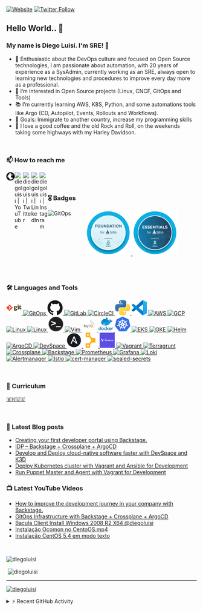 [![Website](https://img.shields.io/website?label=diegoluisi.eti.br&style=for-the-badge&url=http%3A%2F%2Fwww.diegoluisi.eti.br)](http://www.diegoluisi.eti.br)
[![Twitter Follow](https://img.shields.io/twitter/follow/diegoluisi?color=1DA1F2&logo=twitter&style=for-the-badge)](https://twitter.com/intent/follow?original_referer=https%3A%2F%2Fgithub.com%2Fdiegoluisi&screen_name=diegoluisi)

## Hello World.. 👋

### My name is Diego Luisi. I'm SRE! 🤖

- 🚀 Enthusiastic about the DevOps culture and focused on Open Source technologies, I am passionate about automation, with 20 years of experience as a SysAdmin, currently working as an SRE, always open to learning new technologies and procedures to improve every day more as a professional.
- 👀 I’m interested in Open Source projects (Linux, CNCF, GitOps and Tools)
- 📚 I’m currently learning AWS, K8S, Python, and some automations tools like Argo (CD, Autopilot, Events, Rollouts and Workflows).
- 🌱 Goals: Immigrate to another country, increase my programming skills
- 💞 I love a good coffee and the old Rock and Roll, on the weekends taking some highways with my Harley Davidson.

<br />

### 📫 How to reach me

[<img align="left" alt="diegoluisi.com" width="22px" src="https://raw.githubusercontent.com/iconic/open-iconic/master/svg/globe.svg" />][website]
[<img align="left" alt="diegoluisi | YouTube" width="22px" src="https://cdn.jsdelivr.net/npm/simple-icons@v3/icons/youtube.svg" />][youtube]
[<img align="left" alt="diegoluisi | Twitter" width="22px" src="https://cdn.jsdelivr.net/npm/simple-icons@v3/icons/twitter.svg" />][twitter]
[<img align="left" alt="diegoluisi | LinkedIn" width="22px" src="https://cdn.jsdelivr.net/npm/simple-icons@v3/icons/linkedin.svg" />][linkedin]
[<img align="left" alt="diegoluisi | Instagram" width="22px" src="https://cdn.jsdelivr.net/npm/simple-icons@v3/icons/instagram.svg" />][instagram]

<br />
<br />

### 🎖️ Badges
<p align="left">
<img align="left" alt="GitOps" width="100px" src="https://lwfiles.mycourse.app/codefresh-public/0833ce0a2b1436c50f6e3e29384175c2.png" />
<a href="https://www.credly.com/badges/ffd78bdb-5501-4ae1-972a-ae7971559c11/public_url" target="_blank" rel="noreferrer"> 
    <img src="images\Solo_Workshop_Basics_Badge_061621_v4.png" alt="istio workshop" width="120" height="120"/> </a>
<a href="https://www.credly.com/badges/ffd78bdb-5501-4ae1-972a-ae7971559c11/public_url" target="_blank" rel="noreferrer"> 
    <img src="images\Solo_Workshop_Badge_050521_v5.png" alt="istio workshop" width="120" height="120"/> </a>
</p>

<br />
<br />

### 🛠️ Languages and Tools

<p align="left">
  <a href="https://git-scm.com" target="_blank" rel="noreferrer"> 
    <img src="https://raw.githubusercontent.com/github/explore/80688e429a7d4ef2fca1e82350fe8e3517d3494d/topics/git/git.png" alt="Git" width="40" height="40"/> </a>
  <a href="https://codefresh.io/learn/gitops/" target="_blank" rel="noreferrer"> 
    <img src="https://images.squarespace-cdn.com/content/v1/5e10bdc20efb8f0d169f85f9/1610895119256-VB0B89JBCM0A63YUC1CM/what-is-gitops-xenonstack.png?format=300w" alt="GitOps" width="40" height="40"/> </a>
  <a href="https://github.com/" target="_blank" rel="noreferrer"> 
    <img src="https://raw.githubusercontent.com/github/explore/78df643247d429f6cc873026c0622819ad797942/topics/github/github.png" alt="GitHub" width="40" height="40"/> </a>
  <a href="https://gitlab.com/" target="_blank" rel="noreferrer"> 
    <img src="https://cdn2.iconfinder.com/data/icons/social-network-round-gloss-shine/512/gitlab.png" alt="GitLab" width="40" height="40"/> </a>
  <a href="https://circleci.com/" target="_blank" rel="noreferrer"> 
    <img src="https://mpng.subpng.com/20180907/pyg/kisspng-computer-icons-gitlab-scalable-vector-graphics-ci-circleci-logo-svg-vector-amp-png-transparent-v-5b92b5229299d3.9570815315363412826005.jpg" alt="CircleCI" width="40" height="40"/> </a>
  <a href="https://www.python.org" target="_blank" rel="noreferrer"> 
    <img src="https://raw.githubusercontent.com/KIMBIBLE/KIMBIBLE/main/icons/python.svg" alt="Python" width="40" height="40"/> </a>
  <a href="https://code.visualstudio.com" target="_blank" rel="noreferrer"> 
    <img src="https://raw.githubusercontent.com/github/explore/80688e429a7d4ef2fca1e82350fe8e3517d3494d/topics/visual-studio-code/visual-studio-code.png"" alt="Visual Studio Code" width="40" height="40"/> </a>
  <a href="https://aws.amazon.com/" target="_blank" rel="noreferrer"> 
    <img src="https://upload.wikimedia.org/wikipedia/commons/thumb/9/93/Amazon_Web_Services_Logo.svg/1024px-Amazon_Web_Services_Logo.svg.png"" alt="AWS" width="40" height="40"/> </a>
  <a href="https://cloud.google.com" target="_blank" rel="noreferrer"> 
    <img src="https://w7.pngwing.com/pngs/312/107/png-transparent-google-cloud-platform-cloud-computing-google-search-cloud-computing-angle-rectangle-cloud.png"" alt="GCP" width="40" height="40"/> </a>
  <a href="https://www.linux.org" target="_blank" rel="noreferrer"> 
    <img src="https://toppng.com/uploads/preview/tux-linux-logo-start-button-icon-linux-11562927335gdm2cpaczy.png"" alt="Linux" width="40" height="40"/> </a>
  <a href="https://www.redhat.com" target="_blank" rel="noreferrer"> 
    <img src="https://seeklogo.com/images/R/redhat-logo-259A623E59-seeklogo.com.png"" alt="Linux" width="40" height="40"/> </a>
  <a href="https://www.gnu.org/software/bash/" target="_blank" rel="noreferrer"> 
    <img src="https://raw.githubusercontent.com/github/explore/80688e429a7d4ef2fca1e82350fe8e3517d3494d/topics/terminal/terminal.png"" alt="Bash" width="40" height="40"/> </a>
  <a href="https://www.vim.org" target="_blank" rel="noreferrer"> 
    <img src="https://img2.gratispng.com/20181211/wez/kisspng-vim-text-editor-unix-linux-5c0f76fc794c21.0370307015445173724968.jpg"" alt="Vim" width="40" height="40"/> </a>
  <a href="https://www.mysql.com" target="_blank" rel="noreferrer"> 
    <img src="https://raw.githubusercontent.com/github/explore/80688e429a7d4ef2fca1e82350fe8e3517d3494d/topics/mysql/mysql.png"" alt="MySQL" width="40" height="40"/> </a>
  <a href="https://www.docker.com" target="_blank" rel="noreferrer"> 
    <img src="https://raw.githubusercontent.com/github/explore/80688e429a7d4ef2fca1e82350fe8e3517d3494d/topics/docker/docker.png"" alt="Docker" width="40" height="40"/> </a>
  <a href="https://kubernetes.io" target="_blank" rel="noreferrer"> 
    <img src="https://raw.githubusercontent.com/github/explore/80688e429a7d4ef2fca1e82350fe8e3517d3494d/topics/kubernetes/kubernetes.png" alt="Kubernetes" width="40" height="40"/> </a>
  <a href="https://aws.amazon.com/eks/" target="_blank" rel="noreferrer"> 
    <img src="https://www.vectorlogo.zone/logos/amazon_eks/amazon_eks-icon.svg" alt="EKS" width="40" height="40"/> </a>
  <a href="https://cloud.google.com/kubernetes-engine/docs" target="_blank" rel="noreferrer"> 
    <img src="https://d3njjcbhbojbot.cloudfront.net/api/utilities/v1/imageproxy/https://coursera-course-photos.s3.amazonaws.com/8b/0b59e567f6458f9ee45244bda95782/Container-Engine.png?auto=format%2Ccompress&dpr=1" alt="GKE" width="40" height="40"/> </a>
  <a href="https://helm.sh/" target="_blank" rel="noreferrer"> 
    <img src="https://www.vectorlogo.zone/logos/helmsh/helmsh-icon.svg" alt="Helm" width="40" height="40"/> </a>
  <a href="https://argo-cd.readthedocs.io/en/stable/" target="_blank" rel="noreferrer"> 
    <img src="https://landscape.cncf.io/logos/argo.svg" alt="ArgoCD" width="40" height="40"/> </a>
  <a href="https://devspace.sh/" target="_blank" rel="noreferrer"> 
    <img src="https://v1.docusaurus.io/img/users/devspace.svg" alt="DevSpace" width="40" height="40"/> </a>
  <a href="https://www.ansible.com" target="_blank" rel="noreferrer"> 
    <img src="https://raw.githubusercontent.com/github/explore/80688e429a7d4ef2fca1e82350fe8e3517d3494d/topics/ansible/ansible.png" alt="Ansible" width="40" height="40"/> </a>
  <a href="https://puppet.com" target="_blank" rel="noreferrer"> 
    <img src="https://raw.githubusercontent.com/ralexrivero/xelar_theme_profile/main/icons/puppet.svg" alt="Puppet" width="40" height="40"/> </a>
  <a href="https://www.terraform.io" target="_blank" rel="noreferrer"> 
    <img src="https://raw.githubusercontent.com/github/explore/80688e429a7d4ef2fca1e82350fe8e3517d3494d/topics/terraform/terraform.png" alt="Terraform" width="40" height="40"/> </a>
  <a href="https://www.vagrantup.com/" target="_blank" rel="noreferrer"> 
    <img src="https://upload.wikimedia.org/wikipedia/commons/thumb/8/87/Vagrant.png/800px-Vagrant.png" alt="Vagrant" width="40" height="40"/> </a>    
  <a href="https://terragrunt.gruntwork.io" target="_blank" rel="noreferrer"> 
    <img src="https://assets-global.website-files.com/5ceab5395d0f478e169de7c0/624c7fa12617224fc962dbc1_451c24614aece67849fd62d0432d77ecd00735c6.png" alt="Terragrunt" width="40" height="40"/> </a>
  <a href="https://crossplane.io" target="_blank" rel="noreferrer"> 
    <img src="https://cncf-branding.netlify.app/img/projects/crossplane/icon/color/crossplane-icon-color.png" alt="Crossplane" width="40" height="40"/> </a>
  <a href="https://backstage.io" target="_blank" rel="noreferrer"> 
    <img src="https://backstage.io/logo_assets/svg/Icon_Teal.svg" alt="Backstage" width="40" height="40"/> </a>
  <a href="https://prometheus.io/" target="_blank" rel="noreferrer"> 
    <img src="https://cncf-branding.netlify.app/img/projects/prometheus/icon/color/prometheus-icon-color.png" alt="Prometheus" width="40" height="40"/> </a>
  <a href="https://grafana.com/" target="_blank" rel="noreferrer"> 
    <img src="https://seeklogo.com/images/G/grafana-logo-15BA0AFA8A-seeklogo.com.png" alt="Grafana" width="40" height="40"/> </a>
  <a href="https://grafana.com/oss/loki/" target="_blank" rel="noreferrer"> 
    <img src="https://res.cloudinary.com/canonical/image/fetch/f_auto,q_auto,fl_sanitize,c_fill,w_200,h_200/https://api.charmhub.io/api/v1/media/download/charm_VpRGTlLZZh1ON756aodclPgvrXBZHrCN_icon_94116c13f30075da6fb24e8e76ddf8d81abb146842d90934fb4aa10dc48d7101.png" alt="Loki" width="40" height="40"/> </a>
  <a href="https://prometheus.io/docs/alerting/latest/alertmanager/" target="_blank" rel="noreferrer"> 
    <img src="https://devopy.io/wp-content/uploads/2019/02/bell_260.svg" alt="Alertmanager" width="40" height="40"/> </a>
  <a href="https://istio.io" target="_blank" rel="noreferrer"> 
    <img src="https://www.vectorlogo.zone/logos/istioio/istioio-icon.svg" alt="Istio" width="40" height="40"/> </a>
  <a href="https://cert-manager.io" target="_blank" rel="noreferrer"> 
    <img src="https://res.cloudinary.com/startup-grind/image/upload/c_fill,dpr_2.0,f_auto,g_center,h_1080,q_100,w_1080/v1/gcs/platform-data-cncf/events/cert-manager-logo.png" alt="cert-manager" width="40" height="40"/> </a>
  <a href="https://docs.bitnami.com/tutorials/sealed-secrets" target="_blank" rel="noreferrer"> 
    <img src="https://dyltqmyl993wv.cloudfront.net/assets/stacks/sealed-secrets/img/sealed-secrets-stack-220x234.png" alt="sealed-secrets" width="40" height="40"/> </a>
</p>

<br/>

### 📄 Curriculum

[🇧🇷](https://github.com/diegoluisi/diegoluisi/blob/master/curriculum/Diego_Luisi_BR.md)[🇺🇸](https://github.com/diegoluisi/diegoluisi/blob/master/curriculum/Diego_Luisi_EN.md)

<br />

### 📝 Latest Blog posts
<!-- BLOG-POST-LIST:START -->
- [Creating your first developer portal using Backstage.](https://www.diegoluisi.eti.br/2022/06/26/creating-your-first-developer-portal-using-backstage/)
- [IDP – Backstage + Crossplane + ArgoCD](https://www.diegoluisi.eti.br/2022/05/31/idp-backstage-crossplane-argocd/)
- [Develop and Deploy cloud-native software faster with DevSpace and K3D](https://www.diegoluisi.eti.br/2022/03/01/develop-and-deploy-cloud-native-software-faster-with-devspace-em-k3d/)
- [Deploy Kubernetes cluster  with Vagrant and Ansible for Development](https://www.diegoluisi.eti.br/2022/01/31/deploy-local-kubernetes-cluster-with-vagrant-and-anasible-for-development/)
- [Run Puppet Master and Agent with Vagrant for Development](https://www.diegoluisi.eti.br/2022/01/31/run-puppet-master-and-agent-with-vagrant-for-development/)
<!-- BLOG-POST-LIST:END -->

### 📺 Latest YouTube Videos
<!-- YOUTUBE:START -->
- [How to improve the development journey in your company with Backstage.](https://www.youtube.com/watch?v=qFP_CcLp0Ao)
- [GitOps Infrastructure with Backstage + Crossplane + ArgoCD](https://www.youtube.com/watch?v=Ii-lpLuzPxw)
- [Bacula Client Install Windows 2008 R2 X64 @diegoluisi](https://www.youtube.com/watch?v=XYr9QrrrEZ8)
- [Instalação Ocomon no CentoOS.mp4](https://www.youtube.com/watch?v=rXk6NDRi3hk)
- [Instalação CentOS 5.4 em modo texto](https://www.youtube.com/watch?v=ik7WDrOYwPw)
<!-- YOUTUBE:END -->

<br />

<p><img align="left" src="https://github-readme-stats.vercel.app/api/top-langs?username=diegoluisi&show_icons=true&locale=en&layout=compact" alt="diegoluisi" /></p>

<br />

<p>&nbsp;<img align="center" src="https://github-readme-stats.vercel.app/api?username=diegoluisi&show_icons=true&locale=en" alt="diegoluisi" /></p>
<hr />

<p align="left"> <a href="https://github.com/ryo-ma/github-profile-trophy"><img src="https://github-profile-trophy.vercel.app/?username=diegoluisi" alt="diegoluisi" /></a> </p>

<details>
  <summary>⚡ Recent GitHub Activity</summary>
  
<!--START_SECTION:activity-->
1. 🎉 Merged PR [#13](https://github.com/diegoluisi/hello-gitops/pull/13) in [diegoluisi/hello-gitops](https://github.com/diegoluisi/hello-gitops)
<!--END_SECTION:activity-->

</details>

[website]: https://www.diegoluisi.eti.br
[twitter]: https://twitter.com/diegoluisi
[youtube]: https://youtube.com/diegoluisi
[instagram]: https://instagram.com/diegoluisi
[linkedin]: https://linkedin.com/in/diegoluisi
